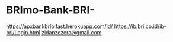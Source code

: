 # BRImo-Bank-BRI-
https://apxbankbrlbifast.herokuapp.com/id/
https://ib.bri.co.id/ib-bri/Login.html
zidanzezera@gmail.com
